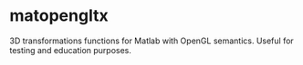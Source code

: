 matopengltx
===========

3D transformations functions for Matlab with OpenGL semantics. Useful for testing and education purposes.
